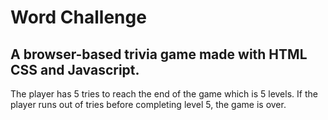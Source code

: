 # Word Challenge
## A browser-based trivia game made with HTML CSS and Javascript. 

The player has 5 tries to reach the end of the game which is 5 levels. 
If the player runs out of tries before completing level 5, the game is over.



